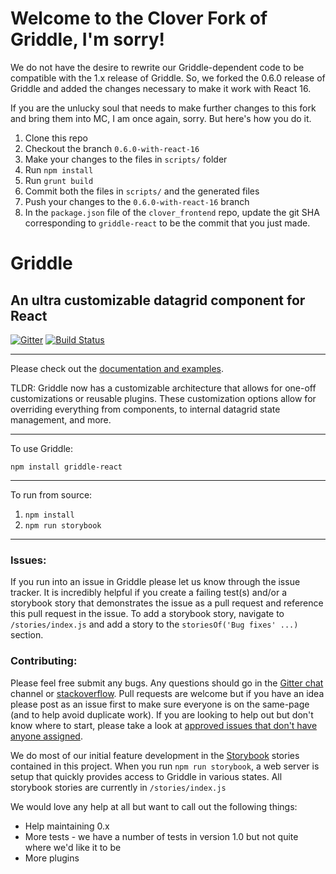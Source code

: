 # Welcome to the Clover Fork of Griddle, I'm sorry!

We do not have the desire to rewrite our Griddle-dependent code to be compatible
with the 1.x release of Griddle. So, we forked the 0.6.0 release of Griddle and
added the changes necessary to make it work with React 16.

If you are the unlucky soul that needs to make further changes to this fork and
bring them into MC, I am once again, sorry. But here's how you do it.

1. Clone this repo
2. Checkout the branch `0.6.0-with-react-16`
3. Make your changes to the files in `scripts/` folder
4. Run `npm install`
5. Run `grunt build`
6. Commit both the files in `scripts/` and the generated files
7. Push your changes to the `0.6.0-with-react-16` branch
8. In the `package.json` file of the `clover_frontend` repo, update the git SHA
   corresponding to `griddle-react` to be the commit that you just made.

# Griddle

## An ultra customizable datagrid component for React

[![Gitter](https://badges.gitter.im/JoinChat.svg)](https://gitter.im/DynamicTyped/Griddle?utm_source=badge&utm_medium=badge&utm_campaign=pr-badge&utm_content=badge)
[![Build Status](https://travis-ci.org/GriddleGriddle/Griddle.svg?branch=master)](https://travis-ci.org/GriddleGriddle/Griddle)

---

Please check out the
[documentation and examples](http://griddlegriddle.github.io/Griddle/).

TLDR: Griddle now has a customizable architecture that allows for one-off
customizations or reusable plugins. These customization options allow for
overriding everything from components, to internal datagrid state management,
and more.

---

To use Griddle:

`npm install griddle-react`

---

To run from source:

1. `npm install`
2. `npm run storybook`

---

### Issues:

If you run into an issue in Griddle please let us know through the issue
tracker. It is incredibly helpful if you create a failing test(s) and/or a
storybook story that demonstrates the issue as a pull request and reference this
pull request in the issue. To add a storybook story, navigate to
`/stories/index.js` and add a story to the `storiesOf('Bug fixes' ...)` section.

### Contributing:

Please feel free submit any bugs. Any questions should go in the
[Gitter chat](https://gitter.im/DynamicTyped/Griddle) channel or
[stackoverflow](http://stackoverflow.com/). Pull requests are welcome but if you
have an idea please post as an issue first to make sure everyone is on the
same-page (and to help avoid duplicate work). If you are looking to help out but
don't know where to start, please take a look at
[approved issues that don't have anyone assigned](https://github.com/GriddleGriddle/Griddle/issues?q=is%3Aopen+label%3Aapproved+no%3Aassignee).

We do most of our initial feature development in the
[Storybook](https://github.com/storybooks/react-storybook) stories contained in
this project. When you run `npm run storybook`, a web server is setup that
quickly provides access to Griddle in various states. All storybook stories are
currently in `/stories/index.js`

We would love any help at all but want to call out the following things:

* Help maintaining 0.x
* More tests - we have a number of tests in version 1.0 but not quite where we'd
  like it to be
* More plugins
